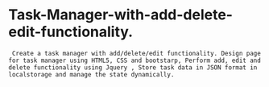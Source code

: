 # Task-Manager-with-add-delete-edit-functionality.
     Create a task manager with add/delete/edit functionality. Design page for task manager using HTML5, CSS and bootstarp, Perform add, edit and delete functionality using Jquery , Store task data in JSON format in localstorage and manage the state dynamically.
